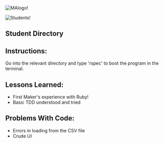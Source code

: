 ![MAlogo!](http://www.makersacademy.com/images/logo.png)

![Students!](http://img1.wikia.nocookie.net/__cb20120418172034/happywheels/images/7/75/Heads.png)

Student Directory
--

Instructions:
--
Go into the relevant directory and type 'rspec' to boot the program in the terminal.

Lessons Learned:
--
* First Maker's experience with Ruby!
* Basic TDD understood and tried

Problems With Code:
--
* Errors in loading from the CSV file
* Crude UI
